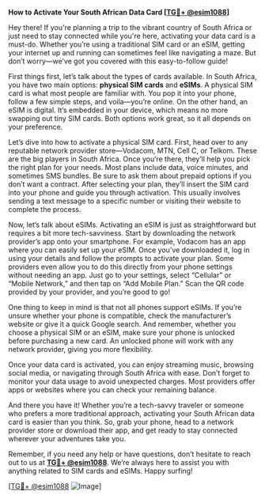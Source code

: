 **How to Activate Your South African Data Card [[TG💪+ @esim1088](https://t.me/s/esim1088)]**

Hey there! If you're planning a trip to the vibrant country of South Africa or just need to stay connected while you're here, activating your data card is a must-do. Whether you’re using a traditional SIM card or an eSIM, getting your internet up and running can sometimes feel like navigating a maze. But don’t worry—we’ve got you covered with this easy-to-follow guide!

First things first, let’s talk about the types of cards available. In South Africa, you have two main options: **physical SIM cards** and **eSIMs**. A physical SIM card is what most people are familiar with. You pop it into your phone, follow a few simple steps, and voila—you’re online. On the other hand, an eSIM is digital. It’s embedded in your device, which means no more swapping out tiny SIM cards. Both options work great, so it all depends on your preference.

Let’s dive into how to activate a physical SIM card. First, head over to any reputable network provider store—Vodacom, MTN, Cell C, or Telkom. These are the big players in South Africa. Once you’re there, they’ll help you pick the right plan for your needs. Most plans include data, voice minutes, and sometimes SMS bundles. Be sure to ask them about prepaid options if you don’t want a contract. After selecting your plan, they’ll insert the SIM card into your phone and guide you through activation. This usually involves sending a text message to a specific number or visiting their website to complete the process.

Now, let’s talk about eSIMs. Activating an eSIM is just as straightforward but requires a bit more tech-savviness. Start by downloading the network provider’s app onto your smartphone. For example, Vodacom has an app where you can easily set up your eSIM. Once you’ve downloaded it, log in using your details and follow the prompts to activate your plan. Some providers even allow you to do this directly from your phone settings without needing an app. Just go to your settings, select “Cellular” or “Mobile Network,” and then tap on “Add Mobile Plan.” Scan the QR code provided by your provider, and you’re good to go!

One thing to keep in mind is that not all phones support eSIMs. If you’re unsure whether your phone is compatible, check the manufacturer’s website or give it a quick Google search. And remember, whether you choose a physical SIM or an eSIM, make sure your phone is unlocked before purchasing a new card. An unlocked phone will work with any network provider, giving you more flexibility.

Once your data card is activated, you can enjoy streaming music, browsing social media, or navigating through South Africa with ease. Don’t forget to monitor your data usage to avoid unexpected charges. Most providers offer apps or websites where you can check your remaining balance.

And there you have it! Whether you’re a tech-savvy traveler or someone who prefers a more traditional approach, activating your South African data card is easier than you think. So, grab your phone, head to a network provider store or download their app, and get ready to stay connected wherever your adventures take you.

Remember, if you need any help or have questions, don’t hesitate to reach out to us at **[TG💪+ @esim1088](https://t.me/s/esim1088)**. We’re always here to assist you with anything related to SIM cards and eSIMs. Happy surfing!

[[TG💪+ @esim1088](https://t.me/s/esim1088) ![Image](https://i.postimg.cc/Y0z9fWf4/image.png)]